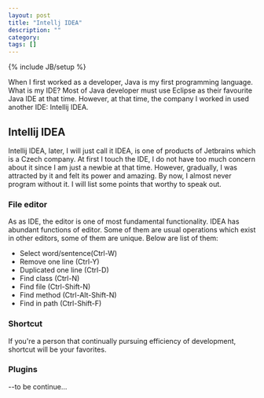 ```yaml
---
layout: post
title: "Intellj IDEA"
description: ""
category: 
tags: []
---
```

{% include JB/setup %}


When I first worked as a developer, Java is my first programming language. What is my IDE? Most of Java developer must use Eclipse as their favourite Java IDE at that time. However, at that time, the company I worked in used another IDE: Intellij IDEA.

## Intellij IDEA
Intellij IDEA, later, I will just call it IDEA, is one of products of Jetbrains which is a Czech company. At first I touch the IDE, I do not have too much concern about it since I am just a newbie at that time. However, gradually, I was attracted by it and felt its power and amazing. By now, I almost never program without it. I will list some points that worthy to speak out.

### File editor
As as IDE, the editor is one of most fundamental functionality. IDEA has abundant functions of editor. Some of them are usual operations which exist in other editors, some of them are unique. Below are list of them:
* Select word/sentence(Ctrl-W)
* Remove one line (Ctrl-Y)
* Duplicated one line (Ctrl-D)
* Find class (Ctrl-N)
* Find file (Ctrl-Shift-N)
* Find method (Ctrl-Alt-Shift-N)
* Find in path (Ctrl-Shift-F)

### Shortcut
If you're a person that continually pursuing efficiency of development, shortcut will be your favorites.

### Plugins

--to be continue...





